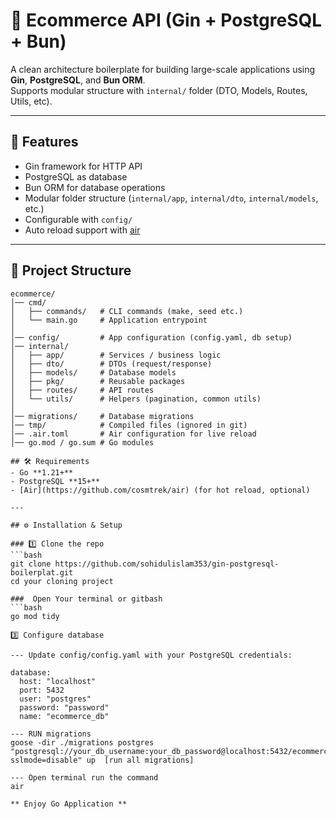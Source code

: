 # 🛒 Ecommerce API (Gin + PostgreSQL + Bun)

A clean architecture boilerplate for building large-scale applications using **Gin**, **PostgreSQL**, and **Bun ORM**.  
Supports modular structure with `internal/` folder (DTO, Models, Routes, Utils, etc).

---

## 🚀 Features
- Gin framework for HTTP API
- PostgreSQL as database
- Bun ORM for database operations
- Modular folder structure (`internal/app`, `internal/dto`, `internal/models`, etc.)
- Configurable with `config/`
- Auto reload support with [air](https://github.com/cosmtrek/air)

---

## 📂 Project Structure
```text
ecommerce/
│── cmd/
│   ├── commands/   # CLI commands (make, seed etc.)
│   └── main.go     # Application entrypoint
│
│── config/         # App configuration (config.yaml, db setup)
│── internal/
│   ├── app/        # Services / business logic
│   ├── dto/        # DTOs (request/response)
│   ├── models/     # Database models
│   ├── pkg/        # Reusable packages
│   ├── routes/     # API routes
│   └── utils/      # Helpers (pagination, common utils)
│
│── migrations/     # Database migrations
│── tmp/            # Compiled files (ignored in git)
│── .air.toml       # Air configuration for live reload
│── go.mod / go.sum # Go modules

## 🛠️ Requirements
- Go **1.21+**
- PostgreSQL **15+**
- [Air](https://github.com/cosmtrek/air) (for hot reload, optional)

---

## ⚙️ Installation & Setup

### 1️⃣ Clone the repo
```bash
git clone https://github.com/sohidulislam353/gin-postgresql-boilerplat.git
cd your cloning project

###  Open Your terminal or gitbash
```bash
go mod tidy

3️⃣ Configure database

--- Update config/config.yaml with your PostgreSQL credentials:

database:
  host: "localhost"
  port: 5432
  user: "postgres"
  password: "password"
  name: "ecommerce_db"

--- RUN migrations
goose -dir ./migrations postgres "postgresql://your_db_username:your_db_password@localhost:5432/ecommerce?sslmode=disable" up  [run all migrations]

--- Open terminal run the command
air

** Enjoy Go Application **